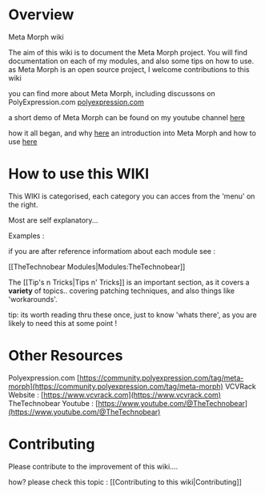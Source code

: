 # Overview 

Meta Morph wiki

The aim of this wiki is to document the Meta Morph project.
You will find documentation on each of my modules, and also some tips on how to use.
as Meta Morph is an open source project, I welcome contributions to this wiki


you can find more about Meta Morph, including discussons on PolyExpression.com  [polyexpression.com](https://community.polyexpression.com/tag/meta-morph)


a short demo of Meta Morph can be found on my youtube channel [here](https://youtu.be/oFpc06b8Pdk)

how it all began, and why [here](https://community.polyexpression.com/t/meta-morph-a-new-beginning/1708/1)
an introduction into Meta Morph and how to use [here](https://community.polyexpression.com/t/meta-morph-an-introduction/1757)

# How to use this WIKI

This WIKI is categorised, each category you can acces from the 'menu' on the right.

Most are self explanatory...

Examples : 

if you are after reference informatiom about each module see : 


[[TheTechnobear Modules|Modules:TheTechnobear]]


The [[Tip's n Tricks|Tips n' Tricks]] is an important section, 
as it covers a **variety** of topics.. covering patching techniques, and also things like 'workarounds'.

tip: its worth reading thru these once, just to know 'whats there', as you are likely to need this at some point !


# Other Resources 

Polyexpression.com [https://community.polyexpression.com/tag/meta-morph](https://community.polyexpression.com/tag/meta-morph)
VCVRack Website : [https://www.vcvrack.com](https://www.vcvrack.com)
TheTechnobear Youtube : [https://www.youtube.com/@TheTechnobear](https://www.youtube.com/@TheTechnobear)

# Contributing

Please contribute to the improvement of this wiki....

how? please check this topic :  [[Contributing to this wiki|Contributing]]
